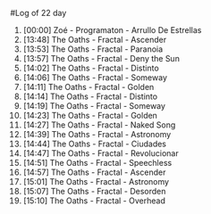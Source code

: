 #Log of 22 day

1. [00:00] Zoé - Programaton - Arrullo De Estrellas
1. [13:48] The Oaths - Fractal - Ascender
1. [13:53] The Oaths - Fractal - Paranoia
1. [13:57] The Oaths - Fractal - Deny the Sun
1. [14:02] The Oaths - Fractal - Distinto
1. [14:06] The Oaths - Fractal - Someway
1. [14:11] The Oaths - Fractal - Golden
1. [14:14] The Oaths - Fractal - Distinto
1. [14:19] The Oaths - Fractal - Someway
1. [14:23] The Oaths - Fractal - Golden
1. [14:27] The Oaths - Fractal - Naked Song
1. [14:39] The Oaths - Fractal - Astronomy
1. [14:44] The Oaths - Fractal - Ciudades
1. [14:47] The Oaths - Fractal - Revolucionar
1. [14:51] The Oaths - Fractal - Speechless
1. [14:57] The Oaths - Fractal - Ascender
1. [15:01] The Oaths - Fractal - Astronomy
1. [15:07] The Oaths - Fractal - Desorden
1. [15:10] The Oaths - Fractal - Overhead
